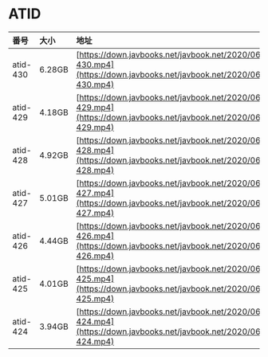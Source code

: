 # ATID

| 番号 | 大小 | 地址 |
| :--- | :--- | :--- |
| atid-430 | 6.28GB | [https://down.javbooks.net/javbook.net/2020/06/25/atid-430.mp4](https://down.javbooks.net/javbook.net/2020/06/25/atid-430.mp4) |
| atid-429 | 4.18GB | [https://down.javbooks.net/javbook.net/2020/06/25/atid-429.mp4](https://down.javbooks.net/javbook.net/2020/06/25/atid-429.mp4) |
| atid-428 | 4.92GB | [https://down.javbooks.net/javbook.net/2020/06/25/atid-428.mp4](https://down.javbooks.net/javbook.net/2020/06/25/atid-428.mp4) |
| atid-427 | 5.01GB | [https://down.javbooks.net/javbook.net/2020/06/25/atid-427.mp4](https://down.javbooks.net/javbook.net/2020/06/25/atid-427.mp4) |
| atid-426 | 4.44GB | [https://down.javbooks.net/javbook.net/2020/06/25/atid-426.mp4](https://down.javbooks.net/javbook.net/2020/06/25/atid-426.mp4) |
| atid-425 | 4.01GB | [https://down.javbooks.net/javbook.net/2020/06/25/atid-425.mp4](https://down.javbooks.net/javbook.net/2020/06/25/atid-425.mp4) |
| atid-424 | 3.94GB | [https://down.javbooks.net/javbook.net/2020/06/25/atid-424.mp4](https://down.javbooks.net/javbook.net/2020/06/25/atid-424.mp4) |

